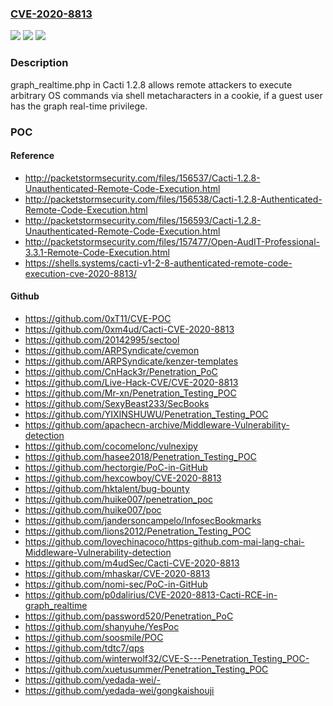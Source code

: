 ### [CVE-2020-8813](https://cve.mitre.org/cgi-bin/cvename.cgi?name=CVE-2020-8813)
![](https://img.shields.io/static/v1?label=Product&message=n%2Fa&color=blue)
![](https://img.shields.io/static/v1?label=Version&message=n%2Fa&color=blue)
![](https://img.shields.io/static/v1?label=Vulnerability&message=n%2Fa&color=brighgreen)

### Description

graph_realtime.php in Cacti 1.2.8 allows remote attackers to execute arbitrary OS commands via shell metacharacters in a cookie, if a guest user has the graph real-time privilege.

### POC

#### Reference
- http://packetstormsecurity.com/files/156537/Cacti-1.2.8-Unauthenticated-Remote-Code-Execution.html
- http://packetstormsecurity.com/files/156538/Cacti-1.2.8-Authenticated-Remote-Code-Execution.html
- http://packetstormsecurity.com/files/156593/Cacti-1.2.8-Unauthenticated-Remote-Code-Execution.html
- http://packetstormsecurity.com/files/157477/Open-AudIT-Professional-3.3.1-Remote-Code-Execution.html
- https://shells.systems/cacti-v1-2-8-authenticated-remote-code-execution-cve-2020-8813/

#### Github
- https://github.com/0xT11/CVE-POC
- https://github.com/0xm4ud/Cacti-CVE-2020-8813
- https://github.com/20142995/sectool
- https://github.com/ARPSyndicate/cvemon
- https://github.com/ARPSyndicate/kenzer-templates
- https://github.com/CnHack3r/Penetration_PoC
- https://github.com/Live-Hack-CVE/CVE-2020-8813
- https://github.com/Mr-xn/Penetration_Testing_POC
- https://github.com/SexyBeast233/SecBooks
- https://github.com/YIXINSHUWU/Penetration_Testing_POC
- https://github.com/apachecn-archive/Middleware-Vulnerability-detection
- https://github.com/cocomelonc/vulnexipy
- https://github.com/hasee2018/Penetration_Testing_POC
- https://github.com/hectorgie/PoC-in-GitHub
- https://github.com/hexcowboy/CVE-2020-8813
- https://github.com/hktalent/bug-bounty
- https://github.com/huike007/penetration_poc
- https://github.com/huike007/poc
- https://github.com/jandersoncampelo/InfosecBookmarks
- https://github.com/lions2012/Penetration_Testing_POC
- https://github.com/lovechinacoco/https-github.com-mai-lang-chai-Middleware-Vulnerability-detection
- https://github.com/m4udSec/Cacti-CVE-2020-8813
- https://github.com/mhaskar/CVE-2020-8813
- https://github.com/nomi-sec/PoC-in-GitHub
- https://github.com/p0dalirius/CVE-2020-8813-Cacti-RCE-in-graph_realtime
- https://github.com/password520/Penetration_PoC
- https://github.com/shanyuhe/YesPoc
- https://github.com/soosmile/POC
- https://github.com/tdtc7/qps
- https://github.com/winterwolf32/CVE-S---Penetration_Testing_POC-
- https://github.com/xuetusummer/Penetration_Testing_POC
- https://github.com/yedada-wei/-
- https://github.com/yedada-wei/gongkaishouji

